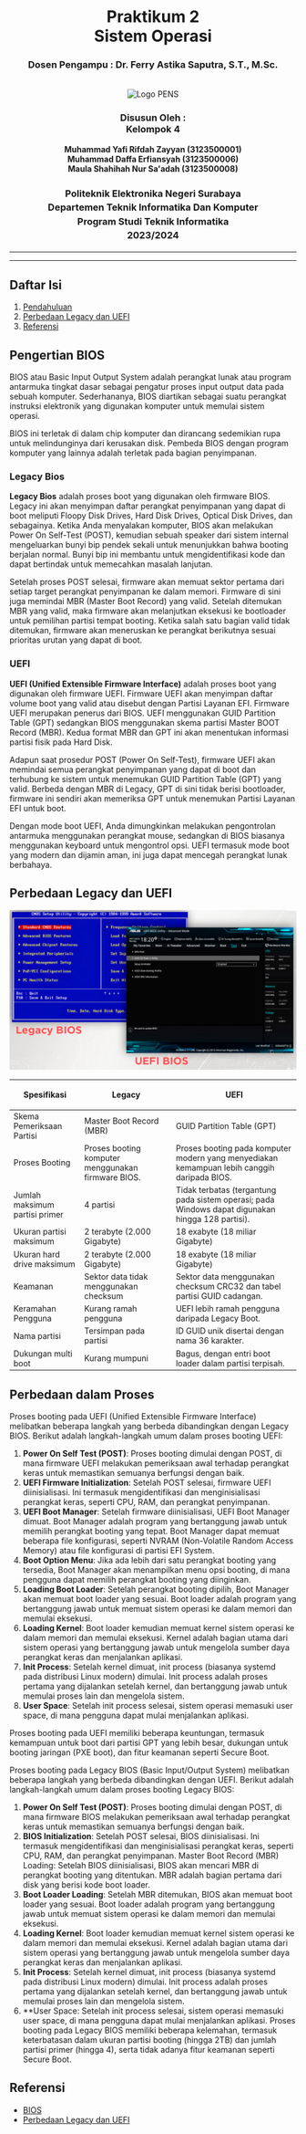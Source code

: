 <div align="center">
  <h1 class="text-align: center;font-weight: bold">Praktikum 2<br>Sistem Operasi</h1>
  <h3 class="text-align: center;">Dosen Pengampu : Dr. Ferry Astika Saputra, S.T., M.Sc.</h3>
</div>
<br />
<div align="center">
  <img src="https://upload.wikimedia.org/wikipedia/id/4/44/Logo_PENS.png" alt="Logo PENS">
  <h3 style="text-align: center;">Disusun Oleh : <br>Kelompok 4</h3>
  <p style="text-align: center;">
    <strong>Muhammad Yafi Rifdah Zayyan (3123500001)</strong><br>
    <strong>Muhammad Daffa Erfiansyah (3123500006)</strong><br>
    <strong>Maula Shahihah Nur Sa'adah (3123500008)</strong>
  </p>

<h3 style="text-align: center;line-height: 1.5">Politeknik Elektronika Negeri Surabaya<br>Departemen Teknik Informatika Dan Komputer<br>Program Studi Teknik Informatika<br>2023/2024</h3>
  <hr><hr>
</div>

## Daftar Isi

1. [Pendahuluan](#pendahuluan)
2. [Perbedaan Legacy dan UEFI](#perbedaan-legacy-dan-uefi)
3. [Referensi](#referensi)

## Pengertian BIOS

<p>BIOS atau Basic Input Output System adalah perangkat lunak atau program antarmuka tingkat dasar sebagai pengatur proses input output data pada sebuah komputer. Sederhananya, BIOS diartikan sebagai suatu perangkat instruksi elektronik yang digunakan komputer untuk memulai sistem operasi.

BIOS ini terletak di dalam chip komputer dan dirancang sedemikian rupa untuk melindunginya dari kerusakan disk. Pembeda BIOS dengan program komputer yang lainnya adalah terletak pada bagian penyimpanan.</p>

<h3>Legacy Bios</h3>

<p><b>Legacy Bios</b> adalah proses boot yang digunakan oleh firmware BIOS. Legacy ini akan menyimpan daftar perangkat penyimpanan yang dapat di boot meliputi Floopy Disk Drives, Hard Disk Drives, Optical Disk Drives, dan sebagainya. Ketika Anda menyalakan komputer, BIOS akan melakukan Power On Self-Test (POST), kemudian sebuah speaker dari sistem internal mengeluarkan bunyi bip pendek sekali untuk menunjukkan bahwa booting berjalan normal. Bunyi bip ini membantu untuk mengidentifikasi kode dan dapat bertindak untuk memecahkan masalah lanjutan.

Setelah proses POST selesai, firmware akan memuat sektor pertama dari setiap target perangkat penyimpanan ke dalam memori. Firmware di sini juga memindai MBR (Master Boot Record) yang valid. Setelah ditemukan MBR yang valid, maka firmware akan melanjutkan eksekusi ke bootloader untuk pemilihan partisi tempat booting. Ketika salah satu bagian valid tidak ditemukan, firmware akan meneruskan ke perangkat berikutnya sesuai prioritas urutan yang dapat di boot.</p>

<h3>UEFI</h3>

<p><b>UEFI (Unified Extensible Firmware Interface)</b> adalah proses boot yang digunakan oleh firmware UEFI. Firmware UEFI akan menyimpan daftar volume boot yang valid atau disebut dengan Partisi Layanan EFI. Firmware UEFI merupakan penerus dari BIOS. UEFI menggunakan GUID Partition Table (GPT) sedangkan BIOS menggunakan skema partisi Master BOOT Record (MBR). Kedua format MBR dan GPT ini akan menentukan informasi partisi fisik pada Hard Disk.

Adapun saat prosedur POST (Power On Self-Test), firmware UEFI akan memindai semua perangkat penyimpanan yang dapat di boot dan terhubung ke sistem untuk menemukan GUID Partition Table (GPT) yang valid. Berbeda dengan MBR di Legacy, GPT di sini tidak berisi bootloader, firmware ini sendiri akan memeriksa GPT untuk menemukan Partisi Layanan EFI untuk boot.

Dengan mode boot UEFI, Anda dimungkinkan melakukan pengontrolan antarmuka menggunakan perangkat mouse, sedangkan di BIOS biasanya menggunakan keyboard untuk mengontrol opsi. UEFI termasuk mode boot yang modern dan dijamin aman, ini juga dapat mencegah perangkat lunak berbahaya.</p>

## Perbedaan Legacy dan UEFI

![App Screenshot](img/perbedaan%20legacy%20uefi.jpg)

| <p align="center">Spesifikasi</p>   | <p align="center">Legacy</p>  | <p align="center">UEFI</p>  |
| ----------- | ---------- | --------- |
| Skema Pemeriksaan Partisi | Master Boot Record (MBR) | GUID Partition Table (GPT) |
| Proses Booting | Proses booting komputer menggunakan firmware BIOS. | Proses booting pada komputer modern yang menyediakan kemampuan lebih canggih daripada BIOS. |
| Jumlah maksimum partisi primer | 4 partisi | Tidak terbatas (tergantung pada sistem operasi; pada Windows dapat digunakan hingga 128 partisi). |
| Ukuran partisi maksimum | 2 terabyte (2.000 Gigabyte) | 18 exabyte (18 miliar Gigabyte) |
| Ukuran hard drive maksimum | 2 terabyte (2.000 Gigabyte) | 18 exabyte (18 miliar Gigabyte) |
| Keamanan | Sektor data tidak menggunakan checksum | Sektor data menggunakan checksum CRC32 dan tabel partisi GUID cadangan. |
| Keramahan Pengguna | Kurang ramah pengguna | UEFI lebih ramah pengguna daripada Legacy Boot. |
| Nama partisi | Tersimpan pada partisi | ID GUID unik disertai dengan nama 36 karakter. |
| Dukungan multi boot | Kurang mumpuni | Bagus, dengan entri boot loader dalam partisi terpisah. |
</div>

## Perbedaan dalam Proses

Proses booting pada UEFI (Unified Extensible Firmware Interface) melibatkan beberapa langkah yang berbeda dibandingkan dengan Legacy BIOS. Berikut adalah langkah-langkah umum dalam proses booting UEFI:
1. **Power On Self Test (POST)**: Proses booting dimulai dengan POST, di mana firmware UEFI melakukan pemeriksaan awal terhadap perangkat keras untuk memastikan semuanya berfungsi dengan baik.
2. **UEFI Firmware Initialization**: Setelah POST selesai, firmware UEFI diinisialisasi. Ini termasuk mengidentifikasi dan menginisialisasi perangkat keras, seperti CPU, RAM, dan perangkat penyimpanan.
3. **UEFI Boot Manager**: Setelah firmware diinisialisasi, UEFI Boot Manager dimuat. Boot Manager adalah program yang bertanggung jawab untuk memilih perangkat booting yang tepat. Boot Manager dapat memuat beberapa file konfigurasi, seperti NVRAM (Non-Volatile Random Access Memory) atau file konfigurasi di partisi EFI System.
4. **Boot Option Menu**: Jika ada lebih dari satu perangkat booting yang tersedia, Boot Manager akan menampilkan menu opsi booting, di mana pengguna dapat memilih perangkat booting yang diinginkan.
5. **Loading Boot Loader**: Setelah perangkat booting dipilih, Boot Manager akan memuat boot loader yang sesuai. Boot loader adalah program yang bertanggung jawab untuk memuat sistem operasi ke dalam memori dan memulai eksekusi.
6. **Loading Kernel**: Boot loader kemudian memuat kernel sistem operasi ke dalam memori dan memulai eksekusi. Kernel adalah bagian utama dari sistem operasi yang bertanggung jawab untuk mengelola sumber daya perangkat keras dan menjalankan aplikasi.
7. **Init Process**: Setelah kernel dimuat, init process (biasanya systemd pada distribusi Linux modern) dimulai. Init process adalah proses pertama yang dijalankan setelah kernel, dan bertanggung jawab untuk memulai proses lain dan mengelola sistem.
8. **User Space**: Setelah init process selesai, sistem operasi memasuki user space, di mana pengguna dapat mulai menjalankan aplikasi.

Proses booting pada UEFI memiliki beberapa keuntungan, termasuk kemampuan untuk boot dari partisi GPT yang lebih besar, dukungan untuk booting jaringan (PXE boot), dan fitur keamanan seperti Secure Boot.

Proses booting pada Legacy BIOS (Basic Input/Output System) melibatkan beberapa langkah yang berbeda dibandingkan dengan UEFI. Berikut adalah langkah-langkah umum dalam proses booting Legacy BIOS:
1. **Power On Self Test (POST)**: Proses booting dimulai dengan POST, di mana firmware BIOS melakukan pemeriksaan awal terhadap perangkat keras untuk memastikan semuanya berfungsi dengan baik.
2. **BIOS Initialization**: Setelah POST selesai, BIOS diinisialisasi. Ini termasuk mengidentifikasi dan menginisialisasi perangkat keras, seperti CPU, RAM, dan perangkat penyimpanan.
Master Boot Record (MBR) Loading: Setelah BIOS diinisialisasi, BIOS akan mencari MBR di perangkat booting yang ditentukan. MBR adalah bagian pertama dari disk yang berisi kode boot loader.
4. **Boot Loader Loading**: Setelah MBR ditemukan, BIOS akan memuat boot loader yang sesuai. Boot loader adalah program yang bertanggung jawab untuk memuat sistem operasi ke dalam memori dan memulai eksekusi.
5. **Loading Kernel**: Boot loader kemudian memuat kernel sistem operasi ke dalam memori dan memulai eksekusi. Kernel adalah bagian utama dari sistem operasi yang bertanggung jawab untuk mengelola sumber daya perangkat keras dan menjalankan aplikasi.
6. **Init Process**: Setelah kernel dimuat, init process (biasanya systemd pada distribusi Linux modern) dimulai. Init process adalah proses pertama yang dijalankan setelah kernel, dan bertanggung jawab untuk memulai proses lain dan mengelola sistem.
7. **User Space: Setelah init process selesai, sistem operasi memasuki user space, di mana pengguna dapat mulai menjalankan aplikasi.
Proses booting pada Legacy BIOS memiliki beberapa kelemahan, termasuk keterbatasan dalam ukuran partisi booting (hingga 2TB) dan jumlah partisi primer (hingga 4), serta tidak adanya fitur keamanan seperti Secure Boot.

## Referensi

- [BIOS](https://www.acerid.com/berita-teknologi/fungsi-bios-pada-sistem-komputasi)
- [Perbedaan Legacy dan UEFI](https://dianisa.com/perbedaan-legacy-bios-dan-uefi/)